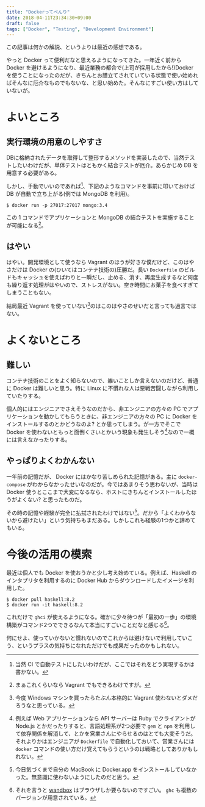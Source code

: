 ```yaml
---
title: "Dockerってべんり"
date: 2018-04-11T23:34:30+09:00
draft: false
tags: ["Docker", "Testing", "Development Environment"]
---
```


この記事は何かの解説、というよりは最近の感想である。

やっと Docker って便利だなと思えるようになってきた。一年近く前から Docker を避けるようになり、最近業務の都合で(上司が採用したから!)Dockerを使うことになったのだが、きちんとお膳立てされていている状態で使い始めればそんなに厄介なものでもないな、と思い始めた。そんなにすごい使い方はしていないが。

# よいところ

## 実行環境の用意のしやすさ

DBに格納されたデータを取得して整形するメソッドを実装したので、当然テストしたいわけだが、単体テストはともかく結合テストが厄介。あらかじめ DB を用意する必要がある。

しかし、手動でいいのであれば[^1]、下記のようなコマンドを事前に叩いておけば DB が自動で立ち上がる(例では MongoDB を利用)。

[^1]: 当然 CI で自動テストにしたいわけだが、ここではそれをどう実現するかは書かない。

```
$ docker run -p 27017:27017 mongo:3.4
```

この 1 コマンドでアプリケーションと MongoDB の結合テストを実施することが可能になる[^2]。

[^2]: まぁこれくらいなら Vagrant でもできるわけですが。

## はやい

はやい。開発環境として使うなら Vagrant のほうが好きな僕だけど、このはやさだけは Docker の(ひいてはコンテナ技術の)圧勝だ。長い `Dockerfile` のビルドもキャッシュを使えばわりと一瞬だし、止める、消す、再度生成するなど何度も繰り返す処理がはやいので、ストレスがない。空き時間にお菓子を食べすぎてしまうこともない。

結局最近 Vagrant を使っていない[^3]のはこのはやさのせいだと言っても過言ではない。

[^3]: 今度 Windows マシンを買ったらたぶん本格的に Vagrant 使わないとダメだろうなと思っている。

# よくないところ

## 難しい

コンテナ技術のことをよく知らないので、雑いことしか言えないのだけど、普通に Docker は難しいと思う。特に Linux に不慣れな人は悪戦苦闘しながら利用していたりする。

個人的にはエンジニアでさえそうなのだから、非エンジニアの方々の PC でアプリケーションを動かしてもらうときに、非エンジニアの方々の PC に Docker をインストールするのとかどうなのよ? とか思ってしまう。が一方でそこで Docker を使わないともっと面倒くさいとかいう現象も発生しそう[^4]なので一概には言えなかったりする。

[^4]: 例えば Web アプリケーションなら API サーバーは Ruby でクライアントが Node.js とかだったりすると、言語処理系が2つ必要で `gem` と `npm` を利用して依存関係を解消して、とかを営業さんにやらせるのはとても大変そうだ。それよりかはエンジニアが `Dockerfile` で自動化しておいて、営業さんには `docker` コマンドの使い方だけ覚えてもらうというのは戦略としてありかもしれない。

## やっぱりよくわかんない

一年前の記憶だが、 Docker にはかなり苦しめられた記憶がある。主に `docker-compose` がわからなかったせいなのだが。今ではあまりそう思わないが、当時は Docker 使うとここまで大変になるなら、ホストにきちんとインストールしたほうがよくない? と思ったものだ。

その時の記憶や経験が完全に払拭されたわけではない[^5]。だから「よくわからないから避けたい」という気持ちもまだある。しかしこれも経験の1つかと諦めてもいる。

[^5]: 今日気づくまで自分の MacBook に Docker.app をインストールしていなかった。無意識に使わないようにしたのだと思う。

# 今後の活用の模索

最近は個人でも Docker を使おうかと少し考え始めている。例えば、Haskell のインタプリタを利用するのに Docker Hub からダウンロードしたイメージを利用した。

```
$ docker pull haskell:8.2
$ docker run -it haskell:8.2
```

これだけで `ghci` が使えるようになる。確かに少々待つが「最初の一歩」の環境構築がコマンド2つでできるなんて本当にすごいことだなと感じる[^6]。

[^6]: それを言うと [wandbox](https://wandbox.org/) はブラウザしか要らないのですごい。 `ghc` も複数のバージョンが用意されている。

何にせよ、使っていかないと慣れないのでこれからは避けないで利用していこう、というプラスの気持ちになれただけでも成果だったのかもしれない。
